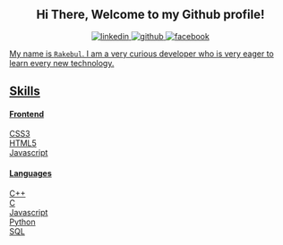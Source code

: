 <div align="center">
    <h2> Hi There, Welcome to my Github profile!</h2>
    </a>
    <a href="https://linkedin.com/in/rakebul-hassan" target="_blank">
        <img src=https://img.shields.io/badge/LinkedIn-0077B5?style=for-the-badge&logo=linkedin&logoColor=white alt=linkedin  />
    </a>
    <a href="https://github.com/logicmagician" target="_blank">
        <img src=https://img.shields.io/badge/GitHub-100000?style=for-the-badge&logo=github&logoColor=white alt=github  />
    </a>
    <a href="https://fb.com/rakebulhassn76" target="_blank">
        <img src=https://img.shields.io/badge/Facebook-1877F2?style=for-the-badge&logo=facebook&logoColor=white alt=facebook  />
   
</div>

</div>
<p></p>

My name is `Rakebul`. I am a very curious developer who is very eager to learn every new technology.

## Skills

#### Frontend

CSS3<br>
HTML5<br>
Javascript<br>

#### Languages

C++<Br>
C<br>
Javascript<br>
Python<br>
SQL
